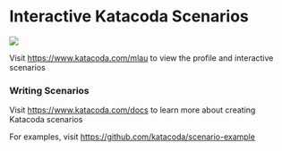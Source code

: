 # Interactive Katacoda Scenarios

[![](http://shields.katacoda.com/katacoda/mlau/count.svg)](https://www.katacoda.com/mlau "Get your profile on Katacoda.com")

Visit https://www.katacoda.com/mlau to view the profile and interactive scenarios

### Writing Scenarios
Visit https://www.katacoda.com/docs to learn more about creating Katacoda scenarios

For examples, visit https://github.com/katacoda/scenario-example
